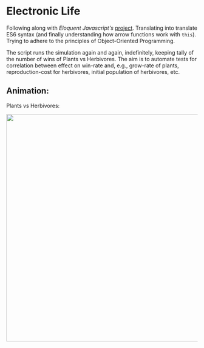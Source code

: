 
# Electronic Life
Following along with *Eloquent Javascript's* [project](https://eloquentjavascript.net/2nd_edition/07_elife.html). Translating into translate ES6 syntax (and finally understanding how arrow functions work with ```this```). Trying to adhere to the principles of Object-Oriented Programming.

The script runs the simulation again and again, indefinitely, keeping tally of the number of wins of Plants vs Herbivores. The aim is to automate tests for correlation between effect on win-rate and, e.g., grow-rate of plants, reproduction-cost for herbivores, initial population of herbivores, etc.

## Animation:
Plants vs Herbivores:

<img src="https://media.giphy.com/media/U7LNVTF1tcsVJjkjBx/giphy.gif" width="600px">
